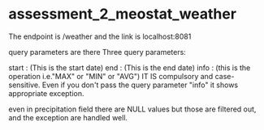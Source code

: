 # assessment_2_meostat_weather

The endpoint is /weather
and the link is localhost:8081

query parameters are there 
Three query parameters:

start : (This is the start date)
end : (This is the end date)
info : (this is the operation i.e."MAX" or "MIN" or "AVG") IT IS compulsory and case-sensitive.
Even if you don't pass the query parameter "info" it shows appropriate exception.

even in precipitation field there are NULL values but those are filtered out, and the exception are handled well.
